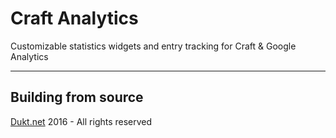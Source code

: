 # Craft Analytics

Customizable statistics widgets and entry tracking for Craft & Google Analytics

-------------------------------------------

## Building from source

[Dukt.net](https://dukt.net/) 2016 - All rights reserved